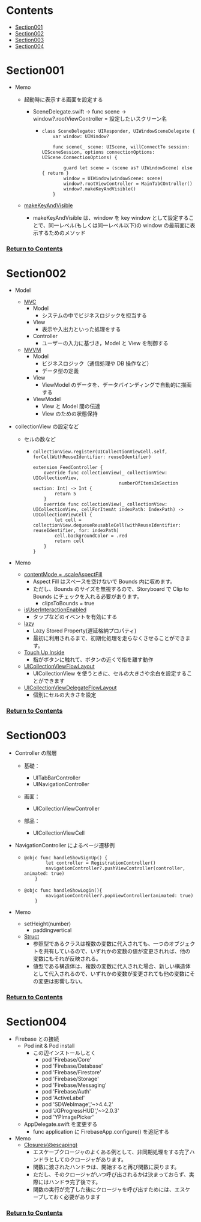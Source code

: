 <a id="contents"></a>

# Contents

- [Section001](#sec001)
- [Section002](#sec002)
- [Section003](#sec003)
- [Section004](#sec004)

<a id="sec001"></a>

# Section001

- Memo

  - 起動時に表示する画面を設定する

    - SceneDelegate.swift → func scene → window?.rootViewController = 設定したいスクリーン名

      - ```
        class SceneDelegate: UIResponder, UIWindowSceneDelegate {
            var window: UIWindow?

            func scene(_ scene: UIScene, willConnectTo session: UISceneSession, options connectionOptions: UIScene.ConnectionOptions) {

                guard let scene = (scene as? UIWindowScene) else { return }
                window = UIWindow(windowScene: scene)
                window?.rootViewController = MainTabCOntroller()
                window?.makeKeyAndVisible()
            }
        ```

  - [makeKeyAndVisible](https://yamatooo.blog/entry/2021/03/19/083000)
    - makeKeyAndVisible は、window を key window として設定することで、同一レベル(もしくは同一レベル以下)の window の最前面に表示するためのメソッド

### [Return to Contents](#contents)

<a id="sec002"></a>

# Section002

- Model

  - [MVC](https://qiita.com/s_emoto/items/975cc38a3e0de462966a)
    - Model
      - システムの中でビジネスロジックを担当する
    - View
      - 表示や入出力といった処理をする
    - Controller
      - ユーザーの入力に基づき，Model と View を制御する
  - [MVVM](https://qiita.com/s_emoto/items/b000a5c076f3d6076972)
    - Model
      - ビジネスロジック（通信処理や DB 操作など）
      - データ型の定義
    - View
      - ViewModel のデータを、データバインディングで自動的に描画する
    - ViewModel
      - View と Model 間の伝達
      - View のための状態保持

- collectionView の設定など

  - セルの数など

    - ```
      collectionView.register(UICollectionViewCell.self, forCellWithReuseIdentifier: reuseIdentifier)

      extension FeedController {
          override func collectionView(_ collectionView: UICollectionView,
                                      numberOfItemsInSection section: Int) -> Int {
              return 5
          }
          override func collectionView(_ collectionView: UICollectionView, cellForItemAt indexPath: IndexPath) -> UICollectionViewCell {
              let cell = collectionView.dequeueReusableCell(withReuseIdentifier: reuseIdentifier, for: indexPath)
              cell.backgroundColor = .red
              return cell
          }
      }
      ```

- Memo
  - [contentMode = .scaleAspectFill](https://qiita.com/Saayaman/items/a23519ff5a8ad287cf20)
    - Aspect Fill はスペースを空けないで Bounds 内に収めます。
    - ただし、Bounds のサイズを無視するので、Storyboard で Clip to Bounds にチェックを入れる必要があります。
      - clipsToBounds = true
  - [isUserInteractionEnabled](https://qiita.com/kurapy-n/items/8bdef3f444ebc1e48695)
    - タップなどのイベントを有効にする
  - [lazy](https://qiita.com/shiz/items/782979bd8a539c9d2291)
    - Lazy Stored Property(遅延格納プロパティ)
    - 最初に利用されるまで、初期化処理を走らなくさせることができます。
  - [Touch Up Inside](https://hajihaji-lemon.com/swift/uibutton_event/)
    - 指がボタンに触れて、ボタンの近くで指を離す動作
  - [UICollectionViewFlowLayout](https://uruly.xyz/%E3%80%90swift%E3%80%91-uicollectionviewflowlayout%E3%81%AE%E4%BD%99%E7%99%BD%E8%AA%BF%E6%95%B4%E3%81%AB%E3%81%A4%E3%81%84%E3%81%A6/)
    - UICollectionView を使うときに、セルの大きさや余白を設定することができます
  - [UICollectionViewDelegateFlowLayout](https://qiita.com/takehilo/items/dc478d2182595b8ae332)
    - 個別にセルの大きさを設定

### [Return to Contents](#contents)

<a id="sec003"></a>

# Section003

- Controller の階層

  - 基礎：
    - UITabBarController
    - UINavigationController
  - 画面：
    - UICollectionViewController
  - 部品：

    - UICollectionViewCell

- NavigationController によるページ遷移例

  - ```
    @objc func handleShowSignUp() {
            let controller = RegistrationController()
            navigationController?.pushViewController(controller, animated: true)
        }
    ```
  - ```
    @objc func handleShowLogin(){
            navigationController?.popViewController(animated: true)
        }
    ```

- Memo
  - setHeight(number)
    - paddingvertical
  - [Struct](https://qiita.com/yuinchirn/items/98b568d595650eca3334)
    - 参照型であるクラスは複数の変数に代入されても、一つのオブジェクトを共有しているので、いずれかの変数の値が変更されれば、他の変数にもそれが反映される。
    - 値型である構造体は、複数の変数に代入された場合、新しい構造体として代入されるので、いずれかの変数が変更されても他の変数にその変更は影響しない。

### [Return to Contents](#contents)

<a id="sec004"></a>

# Section004

- Firebase との接続
  - Pod init & Pod install
    - この辺インストールしとく
      - pod 'Firebase/Core'
      - pod 'Firebase/Database'
      - pod 'Firebase/Firestore'
      - pod 'Firebase/Storage'
      - pod 'Firebase/Messaging'
      - pod 'Firebase/Auth'
      - pod 'ActiveLabel'
      - pod 'SDWebImage','~>4.4.2'
      - pod 'JGProgressHUD','~>2.0.3'
      - pod 'YPImagePicker'
  - AppDelegate.swift を変更する
    - func application に FirebaseApp.configure() を追記する
- Memo
  - [Closures(@escaping)](https://note.com/dngri/n/n9788f8aef35f)
    - エスケープクロージャのよくある例として、非同期処理をする完了ハンドラとしてのクロージャがあります。
    - 関数に渡されたハンドラは、開始すると再び関数に戻ります。
    - ただし、そのクロージャがいつ呼び出されるかは決まっておらず、実際にはハンドラ完了後です。
    - 関数の実行が完了した後にクロージャを呼び出すためには、エスケープしておく必要があります

### [Return to Contents](#contents)
